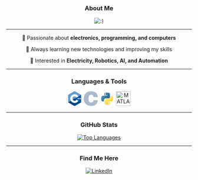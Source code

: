 <div align="center"> 

### About Me  
 <div>
    <img src="https://github.com/user-attachments/assets/027eed14-3b55-4419-9831-fed9560644c3" width="300" title=":)" style="max-width: 100%;"/>
  </div>

--- 


<div>
    <p>🔹 Passionate about <strong>electronics, programming, and computers</strong></p>
    <p>🔹 Always learning new technologies and improving my skills</p>
    <p>🔹 Interested in <strong>Electricity, Robotics, AI, and Automation</strong></p> 
</div>

---

### Languages & Tools
  <!-- Languages -->  
  <img src="https://raw.githubusercontent.com/devicons/devicon/master/icons/cplusplus/cplusplus-original.svg" width="40" height="40" title="C++ Programming Language" style="max-width: 100%;"/>
  <img src="https://raw.githubusercontent.com/devicons/devicon/master/icons/c/c-original.svg" width="40" height="40" title="C Programming Language" style="max-width: 100%;"/>
  <img src="https://raw.githubusercontent.com/devicons/devicon/master/icons/python/python-original.svg" width="40" height="40" title="Python Programming Language" style="max-width: 100%;"/>  

  <!-- Tools -->
  <img src="https://cdn.jsdelivr.net/gh/devicons/devicon/icons/matlab/matlab-original.svg" width="40" height="40" title="MATLAB" style="max-width: 100%;"/>
  <!--
  <img src="https://cdn.jsdelivr.net/gh/devicons/devicon/icons/qt/qt-original.svg" width="40" height="40" title="Qt Framework" style="max-width: 100%;"/>
  <img src="https://cdn.jsdelivr.net/gh/devicons/devicon/icons/arduino/arduino-original.svg" width="40" height="40" title="Arduino" style="max-width: 100%;"/>
  -->

---

### GitHub Stats
   <!-- Languages -->
   <a href="https://github.com/t-ros">
    <picture>
      <source media="(prefers-color-scheme: dark)" srcset="https://github-readme-stats.vercel.app/api/top-langs?username=t-ros&show_icons=true&locale=en&layout=compact&theme=dark&bg_color=00000000&card_width=320&cache_seconds=1800&langs_count=20">
      <source media="(prefers-color-scheme: light)" srcset="https://github-readme-stats.vercel.app/api/top-langs?username=t-ros&show_icons=true&locale=en&layout=compact&theme=default&bg_color=00000000&card_width=320&cache_seconds=1800&langs_count=20">
      <img height="200" align="center" src="https://github-readme-stats.vercel.app/api/top-langs?username=t-ros&show_icons=true&locale=en&layout=compact&theme=default&bg_color=00000000&card_width=320&cache_seconds=1800" width="49%" style="vertical-align: top;" alt="Top Languages"/>
    </picture>
  </a>
  <!-- Stats -->
  <!--<a href="https://github.com/t-ros">
    <picture>
      <source media="(prefers-color-scheme: dark)" srcset="https://github-readme-stats.vercel.app/api?username=t-ros&show_icons=true&theme=dark&bg_color=00000000&card_width=320&cache_seconds=3600">
      <source media="(prefers-color-scheme: light)" srcset="https://github-readme-stats.vercel.app/api?username=t-ros&show_icons=true&theme=default&bg_color=00000000&card_width=320&cache_seconds=3600">
      <img height="200" align="center" src="https://github-readme-stats.vercel.app/api?username=t-ros&show_icons=true&theme=default&bg_color=0000000&card_width=320&cache_seconds=3600" width="49%" style="vertical-align: top;" alt="GitHub Stats"/>
    </picture>
  </a>-->

---

### Find Me Here 
  <a href="https://www.linkedin.com/in/monteiro-diogo" target="_blank" title="LinkedIn Profile">
    <img src="https://upload.wikimedia.org/wikipedia/commons/c/ca/LinkedIn_logo_initials.png" alt="LinkedIn" width="40" height="40" style="max-width: 100%;"/>
  </a>
